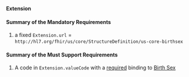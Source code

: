 **Extension**

#### Summary of the Mandatory Requirements

   1. a fixed `Extension.url` = `http://hl7.org/fhir/us/core/StructureDefinition/us-core-birthsex`

#### Summary of the Must Support Requirements

   1.  A  code  in `Extension.valueCode`
with a [required](http://hl7.org/fhir/R4/terminologies.html#required)
 binding to [Birth Sex](ValueSet-birthsex.html)
